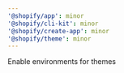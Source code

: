 ```yaml
---
'@shopify/app': minor
'@shopify/cli-kit': minor
'@shopify/create-app': minor
'@shopify/theme': minor
---
```


Enable environments for themes

